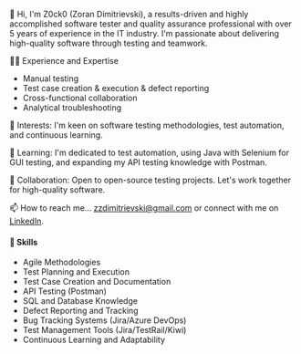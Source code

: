 👋 Hi, I'm Z0ck0 (Zoran Dimitrievski), a results-driven and highly accomplished software tester and quality assurance professional with over 5 years of experience in the IT industry. I'm passionate about delivering high-quality software through testing and teamwork.

👨‍💻 Experience and Expertise
- Manual testing
- Test case creation & execution & defect reporting
- Cross-functional collaboration
- Analytical troubleshooting

👀 Interests: I'm keen on software testing methodologies, test automation, and continuous learning.

🌱 Learning: I'm dedicated to test automation, using Java with Selenium for GUI testing, and expanding my API testing knowledge with Postman.

💞️ Collaboration: Open to open-source testing projects. Let's work together for high-quality software.

📫 How to reach me... zzdimitrievski@gmail.com or connect with me on [LinkedIn](https://www.linkedin.com/in/zoran-dimitrievski/).

#### 💪 Skills
- Agile Methodologies
- Test Planning and Execution
- Test Case Creation and Documentation
- API Testing (Postman)
- SQL and Database Knowledge
- Defect Reporting and Tracking
- Bug Tracking Systems (Jira/Azure DevOps)
- Test Management Tools (Jira/TestRail/Kiwi)
- Continuous Learning and Adaptability
